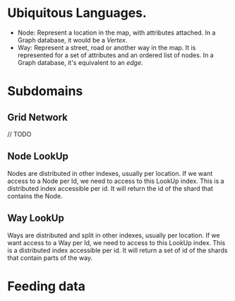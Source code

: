 # Ubiquitous Languages.
- Node: Represent a location in the map, with attributes attached. In a Graph database, it would be a *Vertex*.
- Way: Represent a street, road or another way in the map. It is represented for a set of attributes and an ordered list
  of nodes. In a Graph database, it's equivalent to an *edge*.

# Subdomains

## Grid Network
// TODO

## Node LookUp
Nodes are distributed in other indexes, usually per location.
If we want access to a Node per Id, we need to access to this LookUp index.
This is a distributed index accessible per id. It will return the id of the shard
that contains the Node. 

## Way LookUp
Ways are distributed and split in other indexes, usually per location.
If we want access to a Way per Id, we need to access to this LookUp index.
This is a distributed index accessible per id. It will return a set of id of the shards
that contain parts of the way. 

# Feeding data

